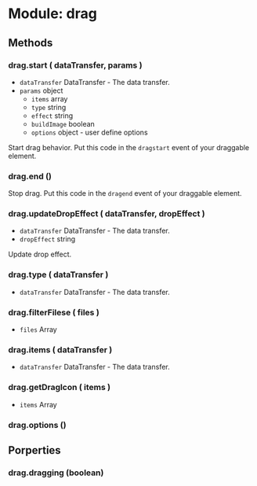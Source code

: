 # Module: drag

## Methods

### drag.start ( dataTransfer, params )

  - `dataTransfer` DataTransfer - The data transfer.
  - `params` object
    - `items` array
    - `type` string
    - `effect` string
    - `buildImage` boolean
    - `options` object - user define options

Start drag behavior. Put this code in the `dragstart` event of your draggable element.

### drag.end ()

Stop drag. Put this code in the `dragend` event of your draggable element.

### drag.updateDropEffect ( dataTransfer, dropEffect )

  - `dataTransfer` DataTransfer - The data transfer.
  - `dropEffect` string

Update drop effect.

### drag.type ( dataTransfer )

  - `dataTransfer` DataTransfer - The data transfer.

### drag.filterFilese ( files )

  - `files` Array

### drag.items ( dataTransfer )

  - `dataTransfer` DataTransfer - The data transfer.

### drag.getDragIcon ( items )

  - `items` Array

### drag.options ()

## Porperties

### drag.dragging (boolean)